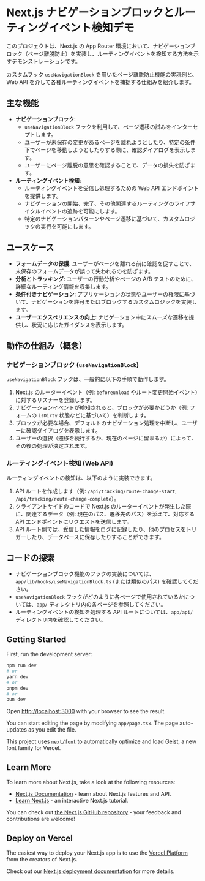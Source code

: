 # Next.js ナビゲーションブロックとルーティングイベント検知デモ

このプロジェクトは、Next.js の App Router 環境において、ナビゲーションブロック（ページ離脱防止）を実装し、ルーティングイベントを検知する方法を示すデモンストレーションです。

カスタムフック `useNavigationBlock` を用いたページ離脱防止機能の実現例と、Web API を介して各種ルーティングイベントを捕捉する仕組みを紹介します。

## 主な機能

- **ナビゲーションブロック**:
  - `useNavigationBlock` フックを利用して、ページ遷移の試みをインターセプトします。
  - ユーザーが未保存の変更があるページを離れようとしたり、特定の条件下でページを移動しようとしたりする際に、確認ダイアログを表示します。
  - ユーザーにページ離脱の意思を確認することで、データの損失を防ぎます。
- **ルーティングイベント検知**:
  - ルーティングイベントを受信し処理するための Web API エンドポイントを提供します。
  - ナビゲーションの開始、完了、その他関連するルーティングのライフサイクルイベントの追跡を可能にします。
  - 特定のナビゲーションパターンやページ遷移に基づいて、カスタムロジックの実行を可能にします。

## ユースケース

- **フォームデータの保護**: ユーザーがページを離れる前に確認を促すことで、未保存のフォームデータが誤って失われるのを防ぎます。
- **分析とトラッキング**: ユーザーの行動分析やページの A/B テストのために、詳細なルーティング情報を収集します。
- **条件付きナビゲーション**: アプリケーションの状態やユーザーの権限に基づいて、ナビゲーションを許可またはブロックするカスタムロジックを実装します。
- **ユーザーエクスペリエンスの向上**: ナビゲーション中にスムーズな遷移を提供し、状況に応じたガイダンスを表示します。

## 動作の仕組み（概念）

### ナビゲーションブロック (`useNavigationBlock`)

`useNavigationBlock` フックは、一般的に以下の手順で動作します。

1.  Next.js のルーターイベント（例: `beforeunload` やルート変更開始イベント）に対するリスナーを登録します。
2.  ナビゲーションイベントが検知されると、ブロックが必要かどうか（例: フォームの `isDirty` 状態などに基づいて）を判断します。
3.  ブロックが必要な場合、デフォルトのナビゲーション処理を中断し、ユーザーに確認ダイアログを表示します。
4.  ユーザーの選択（遷移を続行するか、現在のページに留まるか）によって、その後の処理が決定されます。

### ルーティングイベント検知 (Web API)

ルーティングイベントの検知は、以下のように実装できます。

1.  API ルートを作成します（例: `/api/tracking/route-change-start`, `/api/tracking/route-change-complete`）。
2.  クライアントサイドのコードで Next.js のルーターイベントが発生した際に、関連するデータ（例: 現在のパス、遷移先のパス）を添えて、対応する API エンドポイントにリクエストを送信します。
3.  API ルート側では、受信した情報をログに記録したり、他のプロセスをトリガーしたり、データベースに保存したりすることができます。

## コードの探索

- ナビゲーションブロック機能のフックの実装については、`app/lib/hooks/useNavigationBlock.ts` (または類似のパス) を確認してください。
- `useNavigationBlock` フックがどのように各ページで使用されているかについては、`app/` ディレクトリ内の各ページを参照してください。
- ルーティングイベントの検知を処理する API ルートについては、`app/api/` ディレクトリ内を確認してください。

## Getting Started

First, run the development server:

```bash
npm run dev
# or
yarn dev
# or
pnpm dev
# or
bun dev
```

Open [http://localhost:3000](http://localhost:3000) with your browser to see the result.

You can start editing the page by modifying `app/page.tsx`. The page auto-updates as you edit the file.

This project uses [`next/font`](https://nextjs.org/docs/app/building-your-application/optimizing/fonts) to automatically optimize and load [Geist](https://vercel.com/font), a new font family for Vercel.

## Learn More

To learn more about Next.js, take a look at the following resources:

- [Next.js Documentation](https://nextjs.org/docs) - learn about Next.js features and API.
- [Learn Next.js](https://nextjs.org/learn) - an interactive Next.js tutorial.

You can check out [the Next.js GitHub repository](https://github.com/vercel/next.js) - your feedback and contributions are welcome!

## Deploy on Vercel

The easiest way to deploy your Next.js app is to use the [Vercel Platform](https://vercel.com/new?utm_medium=default-template&filter=next.js&utm_source=create-next-app&utm_campaign=create-next-app-readme) from the creators of Next.js.

Check out our [Next.js deployment documentation](https://nextjs.org/docs/app/building-your-application/deploying) for more details.
